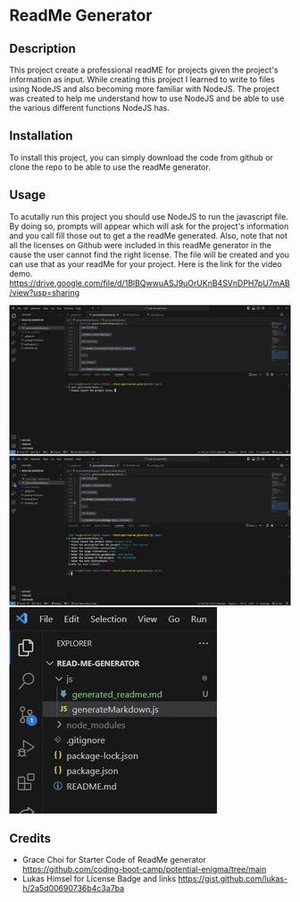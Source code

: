 # ReadMe Generator

## Description

This project create a professional readME for projects given the project's information as input. While creating this project I learned to write to files using NodeJS and also becoming more familiar with NodeJS. The project was created to help me understand how to use NodeJS and be able to use the various different functions NodeJS has.


## Installation

To install this project, you can simply download the code from github or clone the repo to be able to use the readMe generator.

  
## Usage

To acutally run this project you should use NodeJS to run the javascript file. By doing so, prompts will appear which will ask for the project's information and you call fill those out to get a the readMe generated. Also, note that not all the licenses on Github were included in this readMe generator in the cause the user cannot find the right license. The file will be created and you can use that as your readMe for your project. Here is the link for the video demo. https://drive.google.com/file/d/1BlBQwwuASJ9uOrUKnB4SVnDPH7pU7mAB/view?usp=sharing


![](/images/ReadMe-Input.png)
![](/images/Done-readMe.png)
![](/images/ReadMe_generated.png)

## Credits

- Grace Choi for Starter Code of ReadMe generator https://github.com/coding-boot-camp/potential-enigma/tree/main
- Lukas Himsel for License Badge and links https://gist.github.com/lukas-h/2a5d00690736b4c3a7ba




